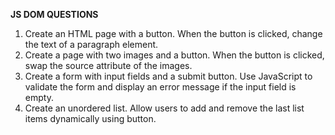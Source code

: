 **JS DOM QUESTIONS**

1. Create an HTML page with a button. When the button is clicked, change the text of a paragraph element.
2. Create a page with two images and a button. When the button is clicked, swap the source attribute of the images.
3. Create a form with input fields and a submit button. Use JavaScript to validate the form and display an error message if the input field is empty.
4. Create an unordered list. Allow users to add and remove the last list items dynamically using button.
